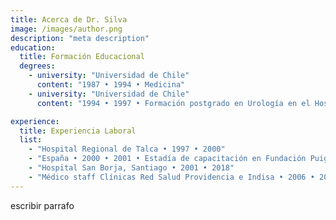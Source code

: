 ```yaml
---
title: Acerca de Dr. Silva
image: /images/author.png
description: "meta description"
education:
  title: Formación Educacional
  degrees:
    - university: "Universidad de Chile"
      content: "1987 • 1994 • Medicina"
    - university: "Universidad de Chile"
      content: "1994 • 1997 • Formación postgrado en Urología en el Hospital Salvador"

experience:
  title: Experiencia Laboral
  list:
    - "Hospital Regional de Talca • 1997 • 2000"
    - "España • 2000 • 2001 • Estadía de capacitación en Fundación Puigvert"
    - "Hospital San Borja, Santiago • 2001 • 2018"
    - "Médico staff Clínicas Red Salud Providencia e Indisa • 2006 • 2024"
---
```


escribir parrafo
